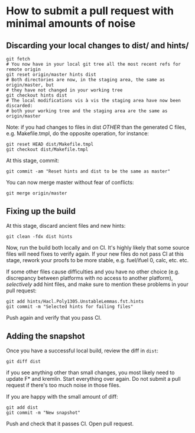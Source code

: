 How to submit a pull request with minimal amounts of noise
==========================================================

Discarding your local changes to dist/ and hints/
-------------------------------------------------

```
git fetch
# You now have in your local git tree all the most recent refs for remote origin
git reset origin/master hints dist
# Both directories are now, in the staging area, the same as origin/master, but
# they have not changed in your working tree
git checkout hints dist
# The local modifications vis à vis the staging area have now been discarded:
# both your working tree and the staging area are the same as origin/master
```

Note: if you had changes to files in dist *OTHER* than the generated C files,
e.g. Makefile.tmpl, do the opposite operation, for instance:

```
git reset HEAD dist/Makefile.tmpl
git checkout dist/Makefile.tmpl
```

At this stage, commit:

```
git commit -am "Reset hints and dist to be the same as master"
```

You can now merge master without fear of conflicts:

```
git merge origin/master
```

Fixing up the build
-------------------

At this stage, discard ancient files and new hints:

```
git clean -fdx dist hints
```

Now, run the build both locally and on CI. It's highly likely that some source
files will need fixes to verify again. If your new files do not pass CI at this
stage, rework your proofs to be more stable, e.g. fuel/ifuel 0, calc, etc. etc.

If some other files cause difficulties and you have no other choice (e.g.
discrepancy between platforms with no access to another platform), *selectively*
add hint files, and make sure to mention these problems in your pull request:

```
git add hints/Hacl.Poly1305.UnstableLemmas.fst.hints
git commit -m "Selected hints for failing files"
```

Push again and verify that you pass CI.

Adding the snapshot
-------------------

Once you have a successful local build, review the diff in `dist`:

```
git diff dist
```

if you see anything other than small changes, you most likely need to update F\*
and kremlin. Start everything over again. Do not submit a pull request if
there's too much noise in those files.

If you are happy with the small amount of diff:

```
git add dist
git commit -m "New snapshot"
```

Push and check that it passes CI. Open pull request.
